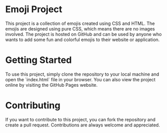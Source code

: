 <h1>Emoji Project</h1>
This project is a collection of emojis created using CSS and HTML. The emojis are designed using pure CSS, which means there are no images involved. 
The project is hosted on GitHub and can be used by anyone who wants to add some fun and colorful emojis to their website or application.
<h1>Getting Started</h1>
To use this project, simply clone the repository to your local machine and open the `index.html` file in your browser. 
You can also view the project online by visiting the GitHub Pages website.
<h1>Contributing</h1>
If you want to contribute to this project, you can fork the repository and create a pull request. Contributions are always welcome and appreciated.

